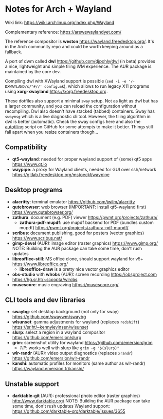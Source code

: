 # Notes for Arch + Wayland

Wiki link: <https://wiki.archlinux.org/index.php/Wayland>

Complementary reference: <https://arewewaylandyet.com/>

The reference compositor is **weston** <https://wayland.freedesktop.org/>.
It's in the Arch community repo and
could be worth keeping around as a fallback.

A port of dwm called **dwl** <https://github.com/djpohly/dwl> (in beta)
provides a nice, lightweight and simple tiling WM experience.
The AUR package is maintained by the core dev.

Compiling dwl with XWayland support is possible
(`sed -i -e '/-DXWAYLAND/s/^#//' config.mk`),
which allows to run legacy X11 programs using **xorg-xwayland** <https://xorg.freedesktop.org>.

These dotfiles also support a minimal `sway` setup.
Not as light as dwl but has a larger community,
and you can reload the configuration without recompiling.
Dwl also doesn't have stacked (tabbed) containers.
Sway has `swaymsg` which is a live diagnostic cli tool.
However, the tiling algorithm in dwl is better (automatic).
Check the sway configs here and also the [autotiling](https://github.com/nwg-piotr/autotiling) script on GitHub for some attempts to make it better.
Things still fall apart when you resize containers though...


## Compatibility

*   **qt5-wayland**: needed for proper wayland support of (some) qt5 apps
    <https://www.qt.io>
*   **waypipe**: a proxy for Wayland clients, needed for GUI over ssh/network
    <https://gitlab.freedesktop.org/mstoeckl/waypipe>


## Desktop programs

*   **alacritty**: terminal emulator
    <https://github.com/jwilm/alacritty>
*   **qutebrowser**: web browser (IMPORTANT: install qt5-wayland first)
    <https://www.qutebrowser.org/>
*   **zathura**: document (e.g. PDF) viewer
    <https://pwmt.org/projects/zathura/>
    *   **zathura-pdf-mupdf**: use mupdf backend for PDF (bundles custom mupdf)
        <https://pwmt.org/projects/zathura-pdf-mupdf/>
*   **scribus**: document publishing, good for posters (vector graphics)
    <https://www.scribus.net/>
*   **gimp-devel** (AUR): image editor (raster graphics)
    <https://www.gimp.org/>
    NOTE: Building the AUR package can take some time, don't rush updates
*   **libreoffice-still**: MS office clone, should support wayland for v5+
    <https://www.libreoffice.org/>
    *   **libreoffice-draw** is a pretty nice vector graphics editor
*   **obs-studio** with **wlrobs** (AUR): screen recording
    <https://obsproject.com>
    <https://hg.sr.ht/~scoopta/wlrobs>
*   **musescore**: music engraving
    <https://musescore.org/>


## CLI tools and dev libraries

*   **swaybg**: set desktop background (not only for sway)
    <https://github.com/swaywm/swaybg>
*   **wlsunset**: gamma adjustments for wayland (replaces `redshift`)
    <https://sr.ht/~kennylevinsen/wlsunset>
*   **slurp**: select a region in a wayland compositor
    <https://github.com/emersion/slurp>
*   **grim**: screenshot utility for wayland
    <https://github.com/emersion/grim>
    *   *TIP*: works well with slurp like `grim -g "$(slurp)"`
*   **wlr-randr** (AUR): video output diagnostics (replaces `xrandr`)
    <https://github.com/emersion/wlr-randr>
*   **kanshi**: automatic profiles for monitors (same author as wlr-randr)
    <https://wayland.emersion.fr/kanshi/>


## Unstable support

*   **darktable-git** (AUR): professional photo editor (raster graphics)
    <http://www.darktable.org/>
    NOTE: Building the AUR package can take some time, don't rush updates
    Wayland support: https://github.com/darktable-org/darktable/issues/3655
